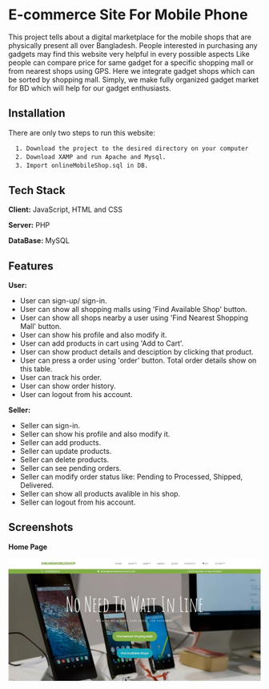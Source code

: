 
# E-commerce Site For Mobile Phone

This project tells about a digital marketplace for the mobile shops that are physically
present all over Bangladesh. People interested in purchasing any gadgets may find this
website very helpful in every possible aspects Like people can compare price for same
gadget for a specific shopping mall or from nearest shops using GPS. Here we integrate
gadget shops which can be sorted by shopping mall. Simply, we make fully organized
gadget market for BD which will help for our gadget enthusiasts.


## Installation

There are only two steps to run this website:

```bash
  1. Download the project to the desired directory on your computer
  2. Download XAMP and run Apache and Mysql.
  3. Import onlineMobileShop.sql in DB.
```
    
## Tech Stack

**Client:** JavaScript, HTML and CSS

**Server:** PHP

**DataBase:** MySQL

  
## Features
   **User:**
- User can sign-up/ sign-in.
- User can show all shopping malls using 'Find Available Shop' button.
- User can show all shops nearby a user using 'Find Nearest Shopping Mall' button.
- User can show his profile and also modify it.
- User can add products in cart using 'Add to Cart'.
- User can show product details and desciption by clicking that product.
- User can press a order using 'order' button. Total order details show on this table.
- User can track his order.
- User can show order history.
- User can logout from his account.

 **Seller:**
- Seller can sign-in.
- Seller can show his profile and also modify it.
- Seller can add products.
- Seller can update products.
- Seller can delete products.
- Seller can see pending orders.
- Seller can modify order status like: Pending to Processed, Shipped, Delivered.
- Seller can show all products avalible in his shop.
- Seller can logout from his account.


## Screenshots
**Home Page**

![alt text](https://github.com/uchchwas1/OnlineMobileshop/blob/main/Project%20Pictures/Capture.JPG?raw=true)
  
